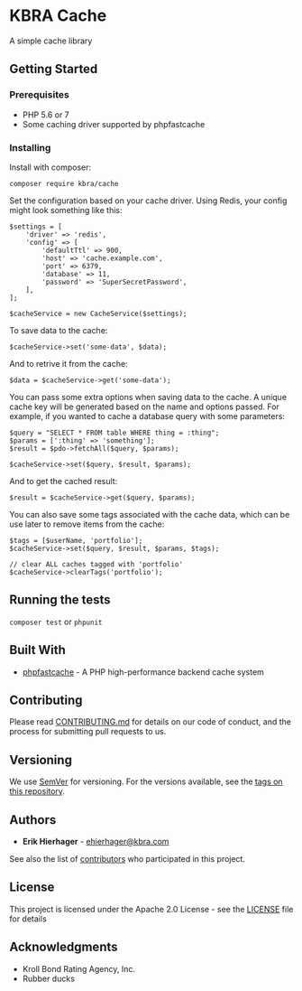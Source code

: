 # KBRA Cache

A simple cache library

## Getting Started

### Prerequisites

* PHP 5.6 or 7
* Some caching driver supported by phpfastcache

### Installing

Install with composer:

```
composer require kbra/cache
```

Set the configuration based on your cache driver. Using Redis, your config might look something like this:

```
$settings = [
    'driver' => 'redis',
    'config' => [
        'defaultTtl' => 900,
        'host' => 'cache.example.com',
        'port' => 6379,
        'database' => 11,
        'password' => 'SuperSecretPassword',
    ],
];

$cacheService = new CacheService($settings);
```

To save data to the cache:

```
$cacheService->set('some-data', $data);
```

And to retrive it from the cache:

```
$data = $cacheService->get('some-data');
```

You can pass some extra options when saving data to the cache. A unique cache key will be generated based on the name and options passed. For example, if you wanted to cache a database query with some parameters:

```
$query = "SELECT * FROM table WHERE thing = :thing";
$params = [':thing' => 'something'];
$result = $pdo->fetchAll($query, $params);

$cacheService->set($query, $result, $params);
```

And to get the cached result:

```
$result = $cacheService->get($query, $params);
```

You can also save some tags associated with the cache data, which can be use later to remove items from the cache:

```
$tags = [$userName, 'portfolio'];
$cacheService->set($query, $result, $params, $tags);

// clear ALL caches tagged with 'portfolio'
$cacheService->clearTags('portfolio');
```

## Running the tests

`composer test` or `phpunit`

## Built With

* [phpfastcache](https://github.com/PHPSocialNetwork/phpfastcache) - A PHP high-performance backend cache system

## Contributing

Please read [CONTRIBUTING.md](CONTRIBUTING.md) for details on our code of conduct, and the process for submitting pull requests to us.

## Versioning

We use [SemVer](http://semver.org/) for versioning. For the versions available, see the [tags on this repository](https://github.com/your/project/tags).

## Authors

* **Erik Hierhager** - [ehierhager@kbra.com](mailto:ehierhager@kbra.com)

See also the list of [contributors](https://github.com/your/project/contributors) who participated in this project.

## License

This project is licensed under the Apache 2.0 License - see the [LICENSE](LICENSE) file for details

## Acknowledgments

* Kroll Bond Rating Agency, Inc.
* Rubber ducks
